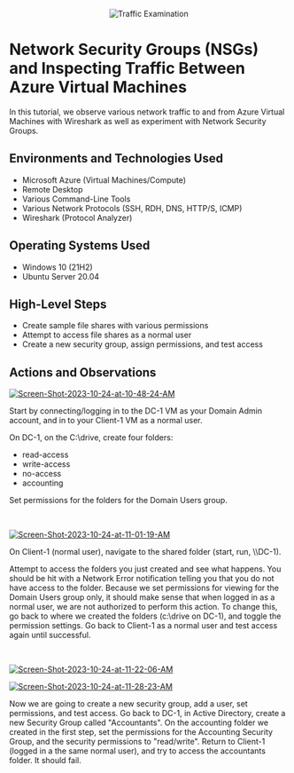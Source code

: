 <p align="center">
<img src="https://i.imgur.com/Ua7udoS.png" alt="Traffic Examination"/>
</p>

<h1>Network Security Groups (NSGs) and Inspecting Traffic Between Azure Virtual Machines</h1>
In this tutorial, we observe various network traffic to and from Azure Virtual Machines with Wireshark as well as experiment with Network Security Groups. <br />

<h2>Environments and Technologies Used</h2>

- Microsoft Azure (Virtual Machines/Compute)
- Remote Desktop
- Various Command-Line Tools
- Various Network Protocols (SSH, RDH, DNS, HTTP/S, ICMP)
- Wireshark (Protocol Analyzer)

<h2>Operating Systems Used</h2>

- Windows 10 (21H2)
- Ubuntu Server 20.04

<h2>High-Level Steps</h2>

- Create sample file shares with various permissions
- Attempt to access file shares as a normal user
- Create a new security group, assign permissions, and test access

<h2>Actions and Observations</h2>

<p>
<a href="https://ibb.co/fSSGXq6"><img src="https://i.ibb.co/KGGz5b4/Screen-Shot-2023-10-24-at-10-48-24-AM.png" alt="Screen-Shot-2023-10-24-at-10-48-24-AM" border="0" /></a>
</p>
<p>
Start by connecting/logging in to the DC-1 VM as your Domain Admin account, and in to your Client-1 VM as a normal user.

On DC-1, on the C:\drive, create four folders:

- read-access
- write-access
- no-access
- accounting

Set permissions for the folders for the Domain Users group.

</p>
<br />

<p>
<a href="https://ibb.co/D8YY9Vx"><img src="https://i.ibb.co/cCww6gG/Screen-Shot-2023-10-24-at-11-01-19-AM.png" alt="Screen-Shot-2023-10-24-at-11-01-19-AM" border="0" /></a>
</p>
<p>
On Client-1 (normal user), navigate to the shared folder (start, run, \\DC-1).

Attempt to access the folders you just created and see what happens. You should be hit with a Network Error notification telling you that you do not have access to the folder. Because we set permissions for viewing for the Domain Users group only, it should make sense that when logged in as a normal user, we are not authorized to perform this action. To change this, go back to where we created the folders (c:\drive on DC-1), and toggle the permission settings. Go back to Client-1 as a normal user and test access again until successful.
</p>
<br />

<p>
<a href="https://ibb.co/4ZTmtLy"><img src="https://i.ibb.co/svwmR4S/Screen-Shot-2023-10-24-at-11-22-06-AM.png" alt="Screen-Shot-2023-10-24-at-11-22-06-AM" border="0" /></a>
</p>

<p>
<a href="https://ibb.co/1Z33KqL"><img src="https://i.ibb.co/XX99psb/Screen-Shot-2023-10-24-at-11-28-23-AM.png" alt="Screen-Shot-2023-10-24-at-11-28-23-AM" border="0" /></a>
</p>

<p>
Now we are going to create a new security group, add a user, set permissions, and test access. Go back to DC-1, in Active Directory, create a new Security Group called "Accountants". On the accounting folder we created in the first step, set the permissions for the Accounting Security Group, and the security permissions to "read/write". Return to Client-1 (logged in a the same normal user), and try to access the accountants folder. It should fail.
</p>
<br />

